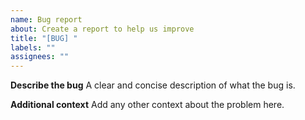 ```yaml
---
name: Bug report
about: Create a report to help us improve
title: "[BUG] "
labels: ""
assignees: ""
---
```


**Describe the bug**
A clear and concise description of what the bug is.

**Additional context**
Add any other context about the problem here.
